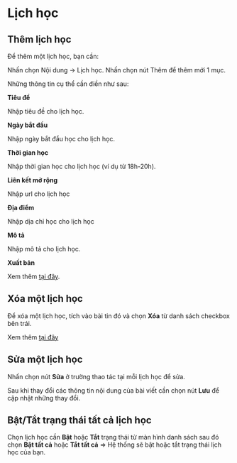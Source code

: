 # Lịch học

## Thêm lịch học

Để thêm một lịch học, bạn cần:

Nhấn chọn Nội dung -> Lịch học. Nhấn chọn nút Thêm để thêm mới 1 mục.

Những thông tin cụ thể cần điền như sau:

**Tiêu đề**

Nhập tiêu đề cho lịch học.

**Ngày bắt đầu**

Nhập ngày bắt đầu học cho lịch học.

**Thời gian học**

Nhập thời gian học cho lịch học (ví dụ từ 18h-20h).

**Liên kết mở rộng**

Nhập url cho lịch học

**Địa điểm**

Nhập dịa chỉ học cho lịch học

**Mô tả**

Nhập mô tả cho lịch học.

**Xuất bản**

Xem thêm [tại đây](https://mkmate.osd.vn/docs/common/logic/#tr%E1%BA%A1ng-th%C3%A1i).

## Xóa một lịch học

Để xóa một lịch học, tích vào bài tin đó và chọn **Xóa** từ danh sách checkbox bên trái.

Xem thêm [tại đây](https://mkmate.osd.vn/docs/common/logic#x%C3%B3a-c%C3%A1c-m%E1%BB%A5c-c%C3%A1c-th%C3%A0nh-ph%E1%BA%A7n-th%C3%B4ng-tin)

## Sửa một lịch học

Nhấn chọn nút **Sửa** ở trường thao tác tại mỗi lịch học để sửa.

Sau khi thay đổi các thông tin nội dung của bài viết cần chọn nút **Lưu** để cập nhật những thay đổi.

## Bật/Tắt trạng thái tất cả lịch học

Chọn lịch học cần **Bật** hoặc **Tắt** trạng thái từ màn hình danh sách sau đó chọn **Bật tất cả** hoặc **Tắt tất cả** => Hệ thống sẽ bật hoặc tắt trạng thái lịch học của bạn.



